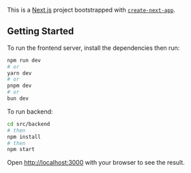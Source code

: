 This is a [Next.js](https://nextjs.org) project bootstrapped with [`create-next-app`](https://nextjs.org/docs/app/api-reference/cli/create-next-app).

## Getting Started

To run the frontend server, install the dependencies then run:

```bash
npm run dev
# or
yarn dev
# or
pnpm dev
# or
bun dev
```

To run backend:

```bash
cd src/backend
# then
npm install
# then
npm start
```

Open [http://localhost:3000](http://localhost:3000) with your browser to see the result.
